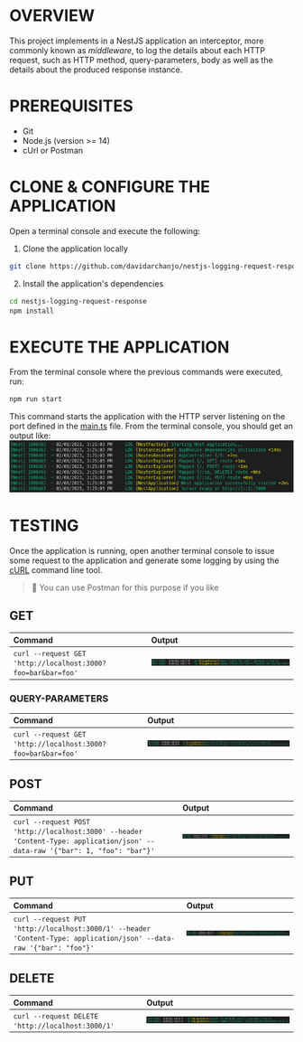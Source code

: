 # OVERVIEW
This project implements in a NestJS application an interceptor, more commonly known as _middleware_, to log the details about each HTTP request, such as HTTP method, query-parameters, body as well as the details about the produced response instance.

# PREREQUISITES
- Git
- Node.js (version >= 14)
- cUrl or Postman

# CLONE & CONFIGURE THE APPLICATION
Open a terminal console and execute the following:
1. Clone the application locally
```bash
git clone https://github.com/davidarchanjo/nestjs-logging-request-response.git
```
2. Install the application's dependencies
```bash
cd nestjs-logging-request-response
npm install
```

# EXECUTE THE APPLICATION
From the terminal console where the previous commands were executed,  run:
```bash
npm run start
```
This command starts the application with the HTTP server listening on the port defined in the [main.ts](./src/main.ts) file. From the terminal console, you should get an output like:
![boot](./assets/boot.png)

# TESTING
Once the application is running, open another terminal console to issue some request to the application and generate some logging by using the [cURL](https://curl.se/) command line tool.
> 📌 You can use Postman for this purpose if you like
## GET
| Command | Output |
| :------ | :----- |
| `curl --request GET 'http://localhost:3000?foo=bar&bar=foo'` | ![get](./assets/get.png) |
### QUERY-PARAMETERS
| Command | Output |
| :------ | :----- |
| `curl --request GET 'http://localhost:3000?foo=bar&bar=foo'` | ![get](./assets/get_qp.png) |

## POST
| Command | Output |
| :------ | :----- |
| `curl --request POST 'http://localhost:3000' --header 'Content-Type: application/json' --data-raw '{"bar": 1, "foo": "bar"}'` | ![get](./assets/post.png) |


## PUT
| Command | Output |
| :------ | :----- |
| `curl --request PUT 'http://localhost:3000/1' --header 'Content-Type: application/json' --data-raw '{"bar": "foo"}'` | ![get](./assets/put.png) |


## DELETE
| Command | Output |
| :------ | :----- |
| `curl --request DELETE 'http://localhost:3000/1'` | ![get](./assets/delete.png) |
